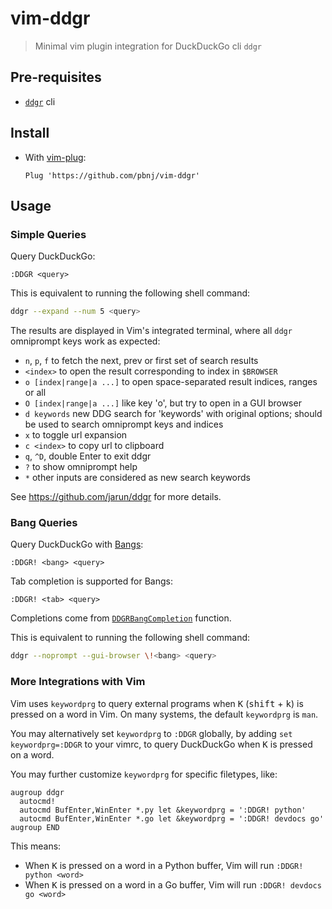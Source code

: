 # vim-ddgr

> Minimal vim plugin integration for DuckDuckGo cli `ddgr`

## Pre-requisites

- [`ddgr`](https://github.com/jarun/ddgr) cli

## Install

- With [vim-plug](https://github.com/junegunn/vim-plug):

  ```vim
  Plug 'https://github.com/pbnj/vim-ddgr'
  ```

## Usage

### Simple Queries

Query DuckDuckGo:

```vim
:DDGR <query>
```

This is equivalent to running the following shell command:

```sh
ddgr --expand --num 5 <query>
```

The results are displayed in Vim's integrated terminal, where all `ddgr`
omniprompt keys work as expected:

- `n`, `p`, `f` to fetch the next, prev or first set of search results
- `<index>` to open the result corresponding to index in `$BROWSER`
- `o [index|range|a ...]` to open space-separated result indices, ranges or all
- `O [index|range|a ...]` like key 'o', but try to open in a GUI browser
- `d keywords` new DDG search for 'keywords' with original options; should be
  used to search omniprompt keys and indices
- `x` to toggle url expansion
- `c <index>` to copy url to clipboard
- `q`, `^D`, double Enter to exit ddgr
- `?` to show omniprompt help
- `*` other inputs are considered as new search keywords

See <https://github.com/jarun/ddgr> for more details.

### Bang Queries

Query DuckDuckGo with [Bangs](https://duckduckgo.com/bangs):

```vim
:DDGR! <bang> <query>
```

Tab completion is supported for Bangs:

```vim
:DDGR! <tab> <query>
```

Completions come from
[`DDGRBangCompletion`](https://github.com/pbnj/vim-ddgr/blob/380e93715145b40a3d5976816bcbface14aeef66/plugin/ddgr.vim)
function.

This is equivalent to running the following shell command:

```sh
ddgr --noprompt --gui-browser \!<bang> <query>
```

### More Integrations with Vim

Vim uses `keywordprg` to query external programs when <kbd>K</kbd> (<kbd>shift</kbd> +
<kbd>k</kbd>) is pressed on a word in Vim. On many systems, the default
`keywordprg` is `man`.

You may alternatively set `keywordprg` to `:DDGR` globally, by adding `set
keywordprg=:DDGR` to your vimrc, to query DuckDuckGo when <kbd>K</kbd> is
pressed on a word.

You may further customize `keywordprg` for specific filetypes, like:

```vim
augroup ddgr
  autocmd!
  autocmd BufEnter,WinEnter *.py let &keywordprg = ':DDGR! python'
  autocmd BufEnter,WinEnter *.go let &keywordprg = ':DDGR! devdocs go'
augroup END
```

This means:

- When <kbd>K</kbd> is pressed on a word in a Python buffer, Vim will run
  `:DDGR! python <word>`
- When <kbd>K</kbd> is pressed on a word in a Go buffer, Vim will run
  `:DDGR! devdocs go <word>`
